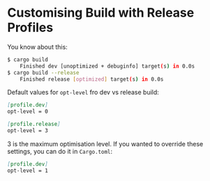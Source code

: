 # Customising Build with Release Profiles

You know about this:
```bash
$ cargo build
    Finished dev [unoptimized + debuginfo] target(s) in 0.0s
$ cargo build --release
    Finished release [optimized] target(s) in 0.0s
```

Default values for `opt-level` fro dev vs release build:
```md
[profile.dev]
opt-level = 0

[profile.release]
opt-level = 3
```

3 is the maximum optimisation level.
If you wanted to override these settings, you can do it in `Cargo.toml`:

```md
[profile.dev]
opt-level = 1
```

